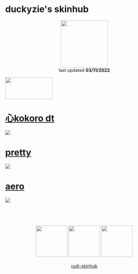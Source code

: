 # duckyzie's skinhub
<p align="center">
<a href="https://osu.ppy.sh/users/15980513">
  <img src="https://a.ppy.sh/15980513"  
       width="150"
       height="150"></a>
<br>
last updated <b>03/11/2022</b>
</p>

<a href="https://www.youtube.com/watch?v=kbbgypvGPgM">
<img src="https://i.imgur.com/uDyKiLi.png"
       width="151" 
       height="70"/></a>

# [心kokoro dt](https://github.com/rudj-skinhub/woal/raw/tyfh/duckyzie/%E5%BF%83kokoro%20dt.osk)
[![](https://osu.ppy.sh/ss/18211277/8511)](https://github.com/rudj-skinhub/woal/raw/tyfh/duckyzie/%E5%BF%83kokoro%20dt.osk)

# [pretty](https://github.com/rudj-skinhub/woal/raw/tyfh/duckyzie/pretty.osk)
[![](https://cdn.discordapp.com/attachments/901175797698687016/1021418609085521930/image0.jpg)](https://github.com/rudj-skinhub/woal/raw/tyfh/duckyzie/pretty.osk)

# [aero](https://github.com/rudj-skinhub/woal/raw/tyfh/duckyzie/aero.osk)
[![](https://i.imgur.com/mXW7AHJ.jpeg)](https://github.com/rudj-skinhub/woal/raw/tyfh/duckyzie/aero.osk)

#
<p align="center">
  <br></br>
  <a href="https://www.twitch.tv/duckyziee">
  <img src="https://i.imgur.com/HM030lk.png" 
       width="100" 
       height="100"></a>
  <a href="https://www.youtube.com/channel/UCqEKAPwo1YbeAnhoWBZCZiA">
  <img src="https://i.imgur.com/YWbDUUy.png"  
       width="100" 
       height="100"></a>
  <a href="https://twitter.com/duckyzie">
  <img src="https://i.imgur.com/PUQ5uWf.png" 
       width="100" 
       height="100"></a>
  <br></br>
  <a href="README.md">rudj-skinhub</a>
 </p>
